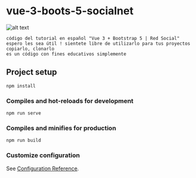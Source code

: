 # vue-3-boots-5-socialnet

![alt text](https://i.ytimg.com/vi/qECUcbhMxX0/hqdefault.jpg)

```
código del tutorial en español "Vue 3 + Bootstrap 5 | Red Social"
espero les sea útil ! sientete libre de utilizarlo para tus proyectos
copiarlo, clonarlo
es un código con fines educativos simplemente
```

## Project setup

```
npm install
```

### Compiles and hot-reloads for development

```
npm run serve
```

### Compiles and minifies for production

```
npm run build
```

### Customize configuration

See [Configuration Reference](https://cli.vuejs.org/config/).
